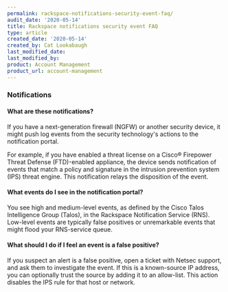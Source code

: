 ```yaml
---
permalink: rackspace-notifications-security-event-faq/
audit_date: '2020-05-14'
title: Rackspace notifications security event FAQ
type: article
created_date: '2020-05-14'
created_by: Cat Lookabaugh
last_modified_date:
last_modified_by:
product: Account Management
product_url: account-management
---
```


### Notifications

#### What are these notifications?

If you have a next-generation firewall (NGFW) or another security device, it might
push log events from the security technology's actions to the notification portal.

For example, if you have enabled a threat license on a Cisco&reg; Firepower Threat
Defense (FTD)-enabled appliance, the device sends notification of events that
match a policy and signature in the intrusion prevention system (IPS) threat
engine. This notification relays the disposition of the event.

#### What events do I see in the notification portal?

You see high and medium-level events, as defined by the Cisco Talos Intelligence
Group (Talos), in the Rackspace Notification Service (RNS). Low-level events are
typically false positives or unremarkable events that might flood your RNS-service
queue.

#### What should I do if I feel an event is a false positive?

If you suspect an alert is a false positive, open a ticket with Netsec support,
and ask them to investigate the event. If this is a known-source IP address,
you can optionally trust the source by adding it to an allow-list. This action
disables the IPS rule for that host or network.

